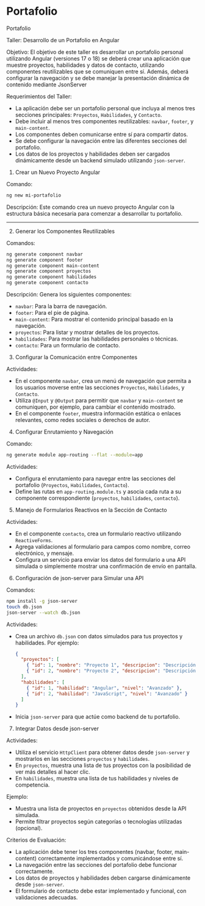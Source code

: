 # Portafolio
Portafolio 

Taller: Desarrollo de un Portafolio en Angular

Objetivo:
El objetivo de este taller es desarrollar un portafolio personal utilizando Angular (versiones 17 o 18) se deberá crear una aplicación que muestre proyectos, habilidades y datos de contacto, utilizando componentes reutilizables que se comuniquen entre sí. Además, deberá configurar la navegación y se debe manejar la presentación dinámica de contenido mediante JsonServer

Requerimientos del Taller:
- La aplicación debe ser un portafolio personal que incluya al menos tres secciones principales: `Proyectos`, `Habilidades`, y `Contacto`.
- Debe incluir al menos tres componentes reutilizables: `navbar`, `footer`, y `main-content`.
- Los componentes deben comunicarse entre sí para compartir datos.
- Se debe configurar la navegación entre las diferentes secciones del portafolio.
- Los datos de los proyectos y habilidades deben ser cargados dinámicamente desde un backend simulado utilizando `json-server`.



 1. Crear un Nuevo Proyecto Angular

Comando:
```bash
ng new mi-portafolio
```

Descripción:
Este comando crea un nuevo proyecto Angular con la estructura básica necesaria para comenzar a desarrollar tu portafolio.

---

2. Generar los Componentes Reutilizables

Comandos:
```bash
ng generate component navbar
ng generate component footer
ng generate component main-content
ng generate component proyectos
ng generate component habilidades
ng generate component contacto
```

Descripción:
Genera los siguientes componentes:
- `navbar`: Para la barra de navegación.
- `footer`: Para el pie de página.
- `main-content`: Para mostrar el contenido principal basado en la navegación.
- `proyectos`: Para listar y mostrar detalles de los proyectos.
- `habilidades`: Para mostrar las habilidades personales o técnicas.
- `contacto`: Para un formulario de contacto.

3. Configurar la Comunicación entre Componentes

Actividades:
- En el componente `navbar`, crea un menú de navegación que permita a los usuarios moverse entre las secciones `Proyectos`, `Habilidades`, y `Contacto`.
- Utiliza `@Input` y `@Output` para permitir que `navbar` y `main-content` se comuniquen, por ejemplo, para cambiar el contenido mostrado.
- En el componente `footer`, muestra información estática o enlaces relevantes, como redes sociales o derechos de autor.

 4. Configurar Enrutamiento y Navegación

Comando:
```bash
ng generate module app-routing --flat --module=app
```

Actividades:
- Configura el enrutamiento para navegar entre las secciones del portafolio (`Proyectos`, `Habilidades`, `Contacto`).
- Define las rutas en `app-routing.module.ts` y asocia cada ruta a su componente correspondiente (`proyectos`, `habilidades`, `contacto`).

5. Manejo de Formularios Reactivos en la Sección de Contacto

Actividades:
- En el componente `contacto`, crea un formulario reactivo utilizando `ReactiveForms`.
- Agrega validaciones al formulario para campos como nombre, correo electrónico, y mensaje.
- Configura un servicio para enviar los datos del formulario a una API simulada o simplemente mostrar una confirmación de envío en pantalla.


6. Configuración de json-server para Simular una API

Comandos:
```bash
npm install -g json-server
touch db.json
json-server --watch db.json
```

Actividades:
- Crea un archivo `db.json` con datos simulados para tus proyectos y habilidades. Por ejemplo:
  ```json
  {
    "proyectos": [
      { "id": 1, "nombre": "Proyecto 1", "descripcion": "Descripción del proyecto 1", "url": "https://mi-proyecto-1.com" },
      { "id": 2, "nombre": "Proyecto 2", "descripcion": "Descripción del proyecto 2", "url": "https://mi-proyecto-2.com" }
    ],
    "habilidades": [
      { "id": 1, "habilidad": "Angular", "nivel": "Avanzado" },
      { "id": 2, "habilidad": "JavaScript", "nivel": "Avanzado" }
    ]
  }
  ```
- Inicia `json-server` para que actúe como backend de tu portafolio.


 7. Integrar Datos desde json-server

Actividades:
- Utiliza el servicio `HttpClient` para obtener datos desde `json-server` y mostrarlos en las secciones `proyectos` y `habilidades`.
- En `proyectos`, muestra una lista de tus proyectos con la posibilidad de ver más detalles al hacer clic.
- En `habilidades`, muestra una lista de tus habilidades y niveles de competencia.

Ejemplo:
- Muestra una lista de proyectos en `proyectos` obtenidos desde la API simulada.
- Permite filtrar proyectos según categorías o tecnologías utilizadas (opcional).


Criterios de Evaluación:
- La aplicación debe tener los tres componentes (navbar, footer, main-content) correctamente implementados y comunicándose entre sí.
- La navegación entre las secciones del portafolio debe funcionar correctamente.
- Los datos de proyectos y habilidades deben cargarse dinámicamente desde `json-server`.
- El formulario de contacto debe estar implementado y funcional, con validaciones adecuadas.

